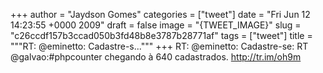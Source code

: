 
+++
author = "Jaydson Gomes"
categories = ["tweet"]
date = "Fri Jun 12 14:23:55 +0000 2009"
draft = false
image = "{TWEET_IMAGE}"
slug = "c26ccdf157b3ccad050b3fd48b8e3787b28771af"
tags = ["tweet"]
title = """RT: @eminetto: Cadastre-s..."""
+++
RT: @eminetto: Cadastre-se: RT @galvao:#phpcounter chegando à 640 cadastrados.  http://tr.im/oh9m
